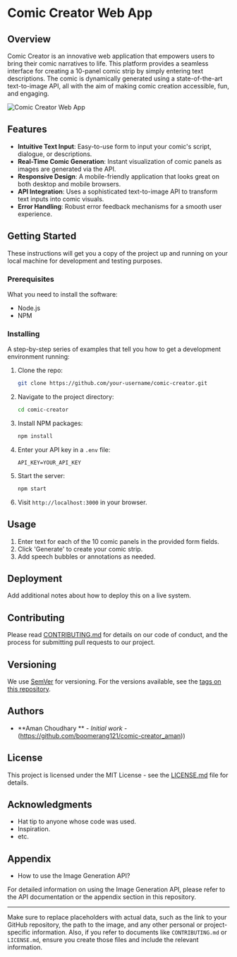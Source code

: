 # Comic Creator Web App

## Overview

Comic Creator is an innovative web application that empowers users to bring their comic narratives to life. This platform provides a seamless interface for creating a 10-panel comic strip by simply entering text descriptions. The comic is dynamically generated using a state-of-the-art text-to-image API, all with the aim of making comic creation accessible, fun, and engaging.

![Comic Creator Web App](/path/to/image-in-your-repository)

## Features

- **Intuitive Text Input**: Easy-to-use form to input your comic's script, dialogue, or descriptions.
- **Real-Time Comic Generation**: Instant visualization of comic panels as images are generated via the API.
- **Responsive Design**: A mobile-friendly application that looks great on both desktop and mobile browsers.
- **API Integration**: Uses a sophisticated text-to-image API to transform text inputs into comic visuals.
- **Error Handling**: Robust error feedback mechanisms for a smooth user experience.

## Getting Started

These instructions will get you a copy of the project up and running on your local machine for development and testing purposes.

### Prerequisites

What you need to install the software:

- Node.js
- NPM

### Installing

A step-by-step series of examples that tell you how to get a development environment running:

1. Clone the repo:
   ```sh
   git clone https://github.com/your-username/comic-creator.git
   ```

2. Navigate to the project directory:
   ```sh
   cd comic-creator
   ```

3. Install NPM packages:
   ```sh
   npm install
   ```

4. Enter your API key in a `.env` file:
   ```env
   API_KEY=YOUR_API_KEY
   ```

5. Start the server:
   ```sh
   npm start
   ```

6. Visit `http://localhost:3000` in your browser.

## Usage

1. Enter text for each of the 10 comic panels in the provided form fields.
2. Click 'Generate' to create your comic strip.
3. Add speech bubbles or annotations as needed.

## Deployment

Add additional notes about how to deploy this on a live system.

## Contributing

Please read [CONTRIBUTING.md](CONTRIBUTING.md) for details on our code of conduct, and the process for submitting pull requests to our project.

## Versioning

We use [SemVer](http://semver.org/) for versioning. For the versions available, see the [tags on this repository](https://github.com/your-username/comic-creator/tags).

## Authors

- **Aman Choudhary ** - *Initial work* -  (https://github.com/boomerang121/comic-creator_aman))

 
## License

This project is licensed under the MIT License - see the [LICENSE.md](LICENSE.md) file for details.

## Acknowledgments

- Hat tip to anyone whose code was used.
- Inspiration.
- etc.

## Appendix

- How to use the Image Generation API?

For detailed information on using the Image Generation API, please refer to the API documentation or the appendix section in this repository.

---

Make sure to replace placeholders with actual data, such as the link to your GitHub repository, the path to the image, and any other personal or project-specific information. Also, if you refer to documents like `CONTRIBUTING.md` or `LICENSE.md`, ensure you create those files and include the relevant information.
